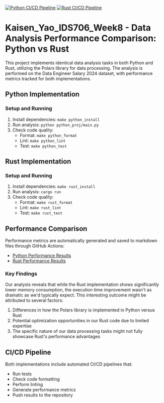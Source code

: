 [![Python CI/CD Pipeline](https://github.com/nogibjj/Kaisen_Yao_IDS706_Week8_Rust/actions/workflows/pythonCI.yml/badge.svg)](https://github.com/nogibjj/Kaisen_Yao_IDS706_Week8_Rust/actions/workflows/pythonCI.yml)
[![Rust CI/CD Pipeline](https://github.com/nogibjj/Kaisen_Yao_IDS706_Week8_Rust/actions/workflows/rustCI.yml/badge.svg)](https://github.com/nogibjj/Kaisen_Yao_IDS706_Week8_Rust/actions/workflows/rustCI.yml)

# Kaisen_Yao_IDS706_Week8 - Data Analysis Performance Comparison: Python vs Rust

This project implements identical data analysis tasks in both Python and Rust, utilizing the Polars library for data processing. The analysis is performed on the Data Engineer Salary 2024 dataset, with performance metrics tracked for both implementations.

## Python Implementation

### Setup and Running
1. Install dependencies: `make python_install`
2. Run analysis: `python python_proj/main.py`
3. Check code quality:
   - Format: `make python_format`
   - Lint: `make python_lint`
   - Test: `make python_test`

## Rust Implementation

### Setup and Running
1. Install dependencies: `make rust_install`
2. Run analysis: `cargo run`
3. Check code quality:
   - Format: `make rust_format`
   - Lint: `make rust_lint`
   - Test: `make rust_test`

## Performance Comparison

Performance metrics are automatically generated and saved to markdown files through GitHub Actions:
- [Python Performance Results](python_performance.md)
- [Rust Performance Results](rust_performance.md)

### Key Findings
Our analysis reveals that while the Rust implementation shows significantly lower memory consumption, the execution time improvement wasn't as dramatic as we'd typically expect. This interesting outcome might be attributed to several factors:

1. Differences in how the Polars library is implemented in Python versus Rust
2. Potential optimization opportunities in our Rust code due to limited expertise
3. The specific nature of our data processing tasks might not fully showcase Rust's performance advantages

## CI/CD Pipeline
Both implementations include automated CI/CD pipelines that:
- Run tests
- Check code formatting
- Perform linting
- Generate performance metrics
- Push results to the repository
